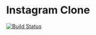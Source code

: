 # Instagram Clone

[![Build Status](https://travis-ci.org/shiviraj/instagram-clone-backend.svg?branch=master)](https://travis-ci.org/shiviraj/instagram-clone-backend)
